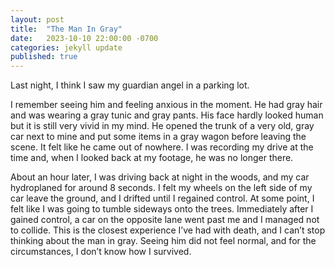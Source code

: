 ```yaml
---
layout: post
title:  "The Man In Gray"
date:   2023-10-10 22:00:00 -0700
categories: jekyll update
published: true
---
```

Last night, I think I saw my guardian angel in a parking lot.

I remember seeing him and feeling anxious in the moment. He had gray hair and was wearing a gray tunic and gray pants. His face hardly looked human but it is still very vivid in my mind. He opened the trunk of a very old, gray car next to mine and put some items in a gray wagon before leaving the scene. It felt like he came out of nowhere. I was recording my drive at the time and, when I looked back at my footage, he was no longer there.

About an hour later, I was driving back at night in the woods, and my car hydroplaned for around 8 seconds. I felt my wheels on the left side of my car leave the ground, and I drifted until I regained control. At some point, I felt like I was going to tumble sideways onto the trees. Immediately after I gained control, a car on the opposite lane went past me and I managed not to collide. This is the closest experience I’ve had with death, and I can’t stop thinking about the man in gray. Seeing him did not feel normal, and for the circumstances, I don’t know how I survived.